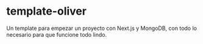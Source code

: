 # template-oliver
Un template para empezar un proyecto con Next.js y MongoDB, con todo lo necesario para que funcione todo lindo.
